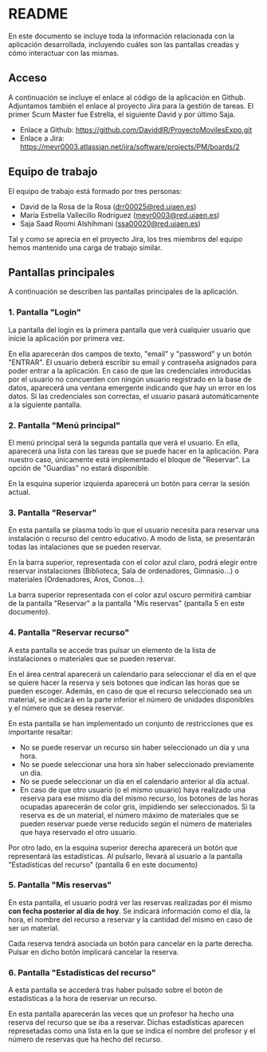 # README

En este documento se incluye toda la información relacionada con la aplicación desarrollada, incluyendo cuáles son las pantallas creadas y cómo interactuar con las mismas.

## Acceso
A continuación se incluye el enlace al código de la aplicación en Github. Adjuntamos también el enlace al proyecto Jira para la gestión de tareas. El primer Scum Master fue Estrella, el siguiente David y por último Saja.

- Enlace a Github: https://github.com/DaviddlR/ProyectoMovilesExpo.git 
- Enlace a Jira: https://mevr0003.atlassian.net/jira/software/projects/PM/boards/2 

## Equipo de trabajo
El equipo de trabajo está formado por tres personas:
- David de la Rosa de la Rosa (drr00025@red.ujaen.es)
- María Estrella Vallecillo Rodríguez (mevr0003@red.ujaen.es)
- Saja Saad Roomi Alshihmani (ssa00020@red.ujaen.es)

Tal y como se aprecia en el proyecto Jira, los tres miembros del equipo hemos mantenido una carga de trabajo similar.

## Pantallas principales
A continuación se describen las pantallas principales de la aplicación.

### **1. Pantalla "Login"**

La pantalla del login es la primera pantalla que verá cualquier usuario que inicie la aplicación por primera vez.

En ella aparecerán dos campos de texto, "email" y "password" y un botón "ENTRAR". El usuario deberá escribir su email y contraseña asignados para poder entrar a la aplicación. En caso de que las credenciales introducidas por el usuario no concuerden con ningún usuario registrado en la base de datos, aparecerá una ventana emergente indicando que hay un error en los datos. Si las credenciales son correctas, el usuario pasará automáticamente a la siguiente pantalla.

### **2. Pantalla "Menú principal"**
El menú principal será la segunda pantalla que verá el usuario. En ella, aparecerá una lista con las tareas que se puede hacer en la aplicación. Para nuestro caso, únicamente está implementado el bloque de "Reservar". La opción de "Guardias" no estará disponible.

En la esquina superior izquierda aparecerá un botón para cerrar la sesión actual.

### **3. Pantalla "Reservar"**
En esta pantalla se plasma todo lo que el usuario necesita para reservar una instalación o recurso del centro educativo. A modo de lista, se presentarán todas las intalaciones que se pueden reservar. 

En la barra superior, representada con el color azul claro, podrá elegir entre reservar instalaciones (Biblioteca, Sala de ordenadores, Gimnasio...) o materiales (Ordenadores, Aros, Conos...).

La barra superior representada con el color azul oscuro permitirá cambiar de la pantalla "Reservar" a la pantalla "Mis reservas" (pantalla 5 en este documento).

### **4. Pantalla "Reservar recurso"**
A esta pantalla se accede tras pulsar un elemento de la lista de instalaciones o materiales que se pueden reservar.

En el área central aparecerá un calendario para seleccionar el día en el que se quiere hacer la reserva y seis botones que indican las horas que se pueden escoger. Además, en caso de que el recurso seleccionado sea un material, se indicará en la parte inferior el número de unidades disponibles y el número que se desea reservar.

En esta pantalla se han implementado un conjunto de restricciones que es importante resaltar:
- No se puede reservar un recurso sin haber seleccionado un día y una hora.
- No se puede seleccionar una hora sin haber seleccionado previamente un día.
- No se puede seleccionar un día en el calendario anterior al día actual.
- En caso de que otro usuario (o el mismo usuario) haya realizado una reserva para ese mismo día del mismo recurso, los botones de las horas ocupadas aparecerán de color gris, impidiendo ser seleccionados. Si la reserva es de un material, el número máximo de materiales que se pueden reservar puede verse reducido según el número de materiales que haya reservado el otro usuario.

Por otro lado, en la esquina superior derecha aparecerá un botón que representará las estadísticas. Al pulsarlo, llevará al usuario a la pantalla "Estadísticas del recurso" (pantalla 6 en este documento)

### **5. Pantalla "Mis reservas"**
En esta pantalla, el usuario podrá ver las reservas realizadas por él mismo **con fecha posterior al día de hoy**. Se indicará información como el día, la hora, el nombre del recurso a reservar y la cantidad del mismo en caso de ser un material.

Cada reserva tendrá asociada un botón para cancelar en la parte derecha. Pulsar en dicho botón implicará cancelar la reserva.

### **6. Pantalla "Estadísticas del recurso"**
A esta pantalla se accederá tras haber pulsado sobre el botón de estadísticas a la hora de reservar un recurso.

En esta pantalla aparecerán las veces que un profesor ha hecho una reserva del recurso que se iba a reservar. Dichas estadísticas aparecen represetadas como una lista en la que se indica el nombre del profesor y el número de reservas que ha hecho del recurso.





